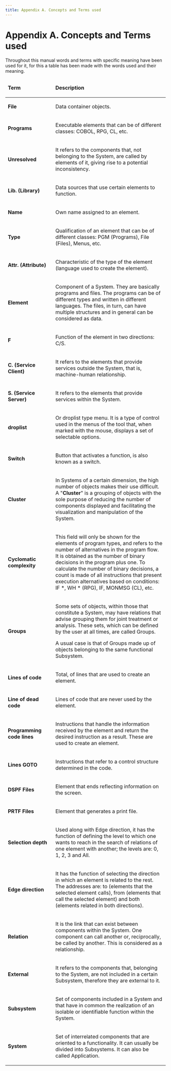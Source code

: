 ```yaml
---
title: Appendix A. Concepts and Terms used
---
```


 <h1>Appendix A. Concepts and Terms used</h1>


Throughout this manual words and terms with specific meaning have been used for it, for this a table has been made with the words used and their meaning.

<table class="tablem" cellpadding="8" cellspacing="8">

<thead>

<tr>

<td width="186">

**Term**

</td>

<td width="774">

**Description**

</td>

</tr>

</thead>

<tbody>

<tr>

<td width="166">

**File**

</td>

<td width="454">

Data container objects.

</td>

</tr>

<tr>

<td width="166">

**Programs**

</td>

<td width="454">

Executable elements that can be of different classes: COBOL, RPG, CL, etc.

</td>

</tr>

<tr>

<td width="166">

**Unresolved**

</td>

<td width="454">

It refers to the components that, not belonging to the System, are called by elements of it, giving rise to a potential inconsistency.

</td>

</tr>

<tr>

<td width="166">

**Lib. (Library)**

</td>

<td width="454">

Data sources that use certain elements to function.

</td>

</tr>

<tr>

<td width="166">

**Name**

</td>

<td width="454">

Own name assigned to an element.

</td>

</tr>

<tr>

<td width="166">

**Type**

</td>

<td width="454">

Qualification of an element that can be of different classes: PGM (Programs), File (Files), Menus, etc.

</td>

</tr>

<tr>

<td width="166">

**Attr. (Attribute)**

</td>

<td width="454">

Characteristic of the type of the element (language used to create the element).

</td>

</tr>

<tr>

<td width="166">

**Element**

</td>

<td width="454">

Component of a System. They are basically programs and files. The programs can be of different types and written in different languages. The files, in turn, can have multiple structures and in general can be considered as data.

</td>

</tr>

<tr>

<td width="166">

**F**

</td>

<td width="454">

Function of the element in two directions: C/S.

</td>

</tr>

<tr>

<td width="166">

**C. (Service Client)**

</td>

<td width="454">

It refers to the elements that provide services outside the System, that is, machine-human relationship.

</td>

</tr>

<tr>

<td width="166">

**S. (Service Server)**

</td>

<td width="454">

It refers to the elements that provide services within the System.

</td>

</tr>

<tr>

<td width="166">

**droplist**

</td>

<td width="454">

Or droplist type menu. It is a type of control used in the menus of the tool that, when marked with the mouse, displays a set of selectable options.

</td>

</tr>

<tr>

<td width="166">

**Switch**

</td>

<td width="454">

Button that activates a function, is also known as a switch.

</td>

</tr>

<tr>

<td width="166">

**Cluster**

</td>

<td width="454">

In Systems of a certain dimension, the high number of objects makes their use difficult. A "**Cluster**" is a grouping of objects with the sole purpose of reducing the number of components displayed and facilitating the visualization and manipulation of the System.

</td>

</tr>

<tr>

<td width="166">

**Cyclomatic complexity**

</td>

<td width="454">

This field will only be shown for the elements of program types, and refers to the number of alternatives in the program flow. It is obtained as the number of binary decisions in the program plus one. To calculate the number of binary decisions, a count is made of all instructions that present execution alternatives based on conditions: IF *, WH * (RPG), IF, MONMSG (CL), etc.

</td>

</tr>

<tr>

<td width="166">

**Groups**

</td>

<td width="454">

Some sets of objects, within those that constitute a System, may have relations that advise grouping them for joint treatment or analysis. These sets, which can be defined by the user at all times, are called Groups.

A usual case is that of Groups made up of objects belonging to the same functional Subsystem.

</td>

</tr>

<tr>

<td width="166">

**Lines of code**

</td>

<td width="454">

Total, of lines that are used to create an element.

</td>

</tr>

<tr>

<td width="166">

**Line of dead code**

</td>

<td width="454">

Lines of code that are never used by the element.

</td>

</tr>

<tr>

<td width="166">

**Programming code lines**

</td>

<td width="454">

Instructions that handle the information received by the element and return the desired instruction as a result. These are used to create an element.

</td>

</tr>

<tr>

<td width="166">

**Lines GOTO**

</td>

<td width="454">

Instructions that refer to a control structure determined in the code.

</td>

</tr>

<tr>

<td width="166">

**DSPF Files**

</td>

<td width="454">

Element that ends reflecting information on the screen.

</td>

</tr>

<tr>

<td width="166">

**PRTF Files**

</td>

<td width="454">

Element that generates a print file.

</td>

</tr>

<tr>

<td width="166">

**Selection depth**

</td>

<td width="454">

Used along with Edge direction, it has the function of defining the level to which one wants to reach in the search of relations of one element with another; the levels are: 0, 1, 2, 3 and All.

</td>

</tr>

<tr>

<td width="166">

**Edge direction**

</td>

<td width="454">

It has the function of selecting the direction in which an element is related to the rest. The addresses are: to (elements that the selected element calls), from (elements that call the selected element) and both (elements related in both directions).

</td>

</tr>

<tr>

<td width="166">

**Relation**

</td>

<td width="454">

It is the link that can exist between components within the System. One component can call another or, reciprocally, be called by another. This is considered as a relationship.

</td>

</tr>

<tr>

<td width="166">

**External**

</td>

<td width="454">

It refers to the components that, belonging to the System, are not included in a certain Subsystem, therefore they are external to it.

</td>

</tr>

<tr>

<td width="166">

**Subsystem**

</td>

<td width="454">

Set of components included in a System and that have in common the realization of an isolable or identifiable function within the System.

</td>

</tr>

<tr>

<td width="166">

**System**

</td>

<td width="454">

Set of interrelated components that are oriented to a functionality. It can usually be divided into Subsystems. It can also be called Application.

</td>

</tr>

</tbody>

</table>